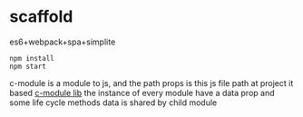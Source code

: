 # scaffold
es6+webpack+spa+simplite

```
npm install
npm start
```


c-module is a module to js, and the path props is this js file path at project
it based [c-module lib](https://github.com/zhangshaolong/scaffold "c-module lib")
the instance of every module have a data prop and some life cycle methods
data is shared by child module
